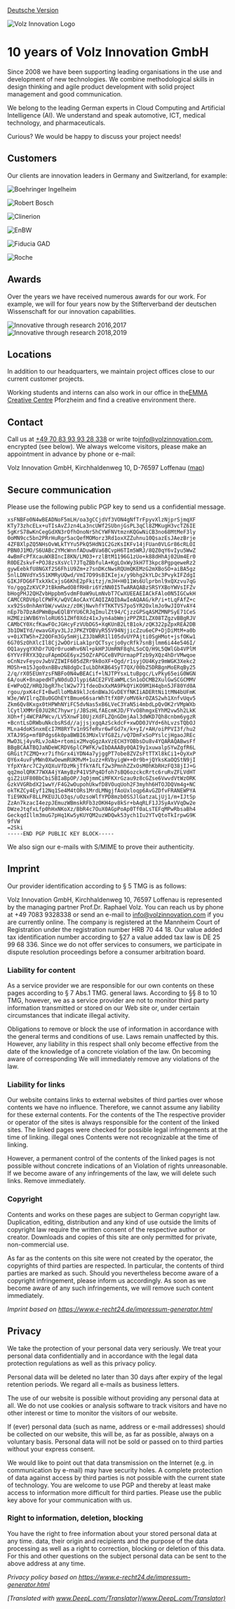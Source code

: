 [Deutsche Version](.)

![Volz Innovation Logo](volz_logo.jpg)

# 10 years of Volz Innovation GmbH
Since 2008 we have been supporting leading organisations in the use and development of new technologies. We combine methodological skills in design thinking and agile product development with solid project management and good communication. 

We belong to the leading German experts in Cloud Computing and Artificial Intelligence (AI). We understand and speak automotive, ICT, medical technology, and pharmaceuticals. 

Curious? We would be happy to discuss your project needs! 

## Customers

Our clients are innovation leaders in Germany and Switzerland, for example:

![Boehringer Ingelheim](boehringer_ingelheim.png)

![Robert Bosch](bosch.png)

![Clinerion](clinerion.jpg)

![EnBW](enbw.png)

![Fiducia GAD](fiducia_gad.png)

![Roche](roche.png)

## Awards

Over the years we have received numerous awards for our work. For example, we will
for four years now by the Stifterverband der deutschen Wissenschaft for our innovation capabilities.

![Innovative through research 2016,2017](FuE16.png)
![Innovative through research 2018,2019](FuE18.png)

## Locations

In addition to our headquarters, we maintain project offices close to our current customer projects. 

Working students and interns can also work in our office in the[EMMA Creative Centre](http://www.emma-pf.de/) Pforzheim and find a creative environment there.

## Contact

Call us at [+49 70 83 93 93 28 338](tel:+4970839328338) or write to[info@volzinnovation.com](mailto:info@volzinnovation.com), encrypted (see below). We always welcome visitors, please make an appointment in advance by phone or e-mail:

Volz Innovation GmbH, Kirchhaldenweg 10, D-76597 Loffenau ([map](https://www.openstreetmap.org/way/220058489))

## Secure communication
Please use the following public PGP key to send us a confidential message. 
```
xsFNBFo0N4wBEADNoF5mLH/oa3gCCjdVf3VON4gNfTrFpyvXlzNjprSjmqXF
KTy73zhcELx+uTIsAvZJzn4La3ncUWf2SUbnjGsPL3qCl8ZMKugH3vcTZ6IE
5gKrS78wKnCegGdXN3rOfhOnoNr5hCYWFNVtmznKQGwNiCB3no68MtMeF3ly
0oMN9cc5bn2PRrHuRgr5acQefMOMorz3Rd1oxXZZuhnu10QsazEsJAezBrje
4ZFBXlpZQ5NHsOvWLkTYYu5PkQ5HdN1C2GzKsIKFv14jFUan0VLGr86cRLOI
PBN0J1MO/S6UABc2YMcWnnfADuwBVa6BCvpH6TIm5WRJ/8QZ0qY6vIyu5WwZ
4wBmFcPfXcauWXBIncI8KN/LMO3+rzlBtM1196G1zUo+k88dHhAj02Um4Er0
R0DEZskvF+POJ8zsXsVcl7JTqZBbfulA+KgLOxWy3kH7T3kpc8PgpqeweRz2
gywEebkfU8NGXf2S6FhiU9Zm+z7snDKcNwsRQUmQKEMzG2mXBoSO+aiBA5gz
5nlLDNVdYx5S1KMRyUQwd/VmI7D99sBIKIejx/y9bhg2kYLDc3PvykIFZdgI
GIKJFDG6FTxkXkCxjsG6KhE2pFkitzj/mJH+H011Ws6Ulprbnl9xQXzvu7qG
Yo/gggZzKVCPJtBkmRwdO8fRH8ri6YzNN0I5TwARAQABzSRSYXBoYWVsIFZv
bHogPHJ2QHZvbHppbm5vdmF0aW9uLmNvbT7CwXUEEAEIACkFAlo0N5IGCwkH
CAMCCRDV6plCPWFK/wQVCAoCAxYCAQIZAQIbAwIeAQAAG/kP/i+tLqFAfZ+c
xx92Ss0nhAmYbW/vwUxz/z0KjNwvhfYTKKTVS7po5YR2OxlmJo9wJIOYvAY4
nEp7b7DzAdPWmBpwEQlBYYU6CRJqImulZt94/CjzzGPSqASMZMNPSyE71CeS
HZMEziWVB6YnloRU651ZHf0Xdz41xJyn4abWmjzPPZRILZX08TZgzvBBgRJV
CAMbCY0XcfKawFOcJGHcyFzVUbDG5+XqKUnB2LtB1ok/zQK322pZpxREA2DB
3b1DWIYd/ewavGXyv3LJzJPKZYDBVyR55V94NjjicZzu6eCP+DjDiMtM+a0b
v+0iXTW5h+Z2OOFm3Gy5mHjLZ3JbWRR1l105dvUYPAjti0SgHMot+jsfOKw1
6G70SzOhXlcIl8Cj2wOOriLak1prQCTsycjo0ycRfk7snBjlmm6i44e546I/
OQ1ayygYXhDr7UQr0ruoWhv6Nl+pkHPJUmRNF8qhLSoCQ/H9L5QWlGb4VPlM
6YYVrFRYX3QzuFApmDGE6yx25OZrAPGCeBVPUrmapPTzb9yXQz4hDrVMwqoe
oCnNzvFeyovJwbVZIWIF605dZRr9k0oXF+Ogd/r1syjOU4Kyz9mWGK3Xekc2
MOSh+m15Jgo0xnBBvzN8dgDcIuLbDhKB64SyT7QX/00bZ5DRBgnMoERqBy25
2/q/rX05EUmYzsFNBFo0N4wBEACif+lNJTPYsxLtuBpgc/LvPky65eiG0WGN
6A/ouK+8napedHTyN0duDJlypi6ACE2FVEaWMLcSn1oDCMB2XulGwSCGCMMV
E+WPoQZ/HRQJbgR7hclW2w771fdeoDxXxMA9PkQYiKO9M1H4qbn5JF80Yd0A
rgou/pxK4cFI+BwdlloMbA9klJc6nBWaJGvDEYfNKIiADERtNi1tMN4bUFmK
W3e/WVIlrqZ8u0GOhEYtBmue66sarWhTtfX0P/oMV6krOZAS2wh1XnfvUqv5
Zkm6Qv8Kxgx0tHPWhNYiFC5dvNas5xB6LVeC3YaN5i4mbdLpQvOK2rVMpWXb
lCytlXMMrE0JU2RC7hywrj/JBSzHLfAEcmKJD/FYvO8hmgxEYhM2vw5h2LkK
XOh+fj4WCPAPWcv/LV5XnwF10UjzXdFLZQnGDmjAal3dWKD7Qh8cnbm6ygzR
+BcntLsDRWbuNkcbsRSd//ajjsjxgqAzSckdcF+xwDD0JVYd+6hLvzsTQbOJ
MLna4doKSnxmEcI7M8RYTv1n9SfeRvr6wFGd7x/k+yI/+AH/oiPPVI3f/hu2
XTAJ9Sp+mfBPdgs6k0paBWBI63MUxlVfG8Zi/vQ7DmFxSoPYslcjHgaoJREc
MwO3Lj4yvRLvJoAb+rtomix2MvqGgzAxVzECH3YOBbsDu8v4YQARAQABwsFf
BBgBCAATBQJaNDeWCRDV6plCPWFK/wIbDAAABy0QAI9y1xuwalpSYwZgfR6L
GRGit7CZMQ+xr7ifhGrx4iYDN4a7yjggPT7obe8ZVZsFtTTXl8kCi1+OyXxP
QY6x4uvFyMWn0XwOewmRUKMvM+1uzz+RVbyigW++0r9b+jQYksKaOQStN9jI
YfpXYArc7C2yXQXuVfDzMkjTfkYAfLf2w3PmnhZZxOsM0hKbRHzFQ38jIJ+G
qq2molQRK77WXA4jYAmyBzP41V5Pq4Dfoh7sBQ6ozckcRrtc6ruRvZFLVdHT
giZ2iUF80BbCbi5BIaBpOP/JqOjmmCiMFKXrGzau9z8cGZse6VwvdVtWzORK
GzkVVGRbdX21wwY/F4G2wOupohUkwfD8VOuqUoh2F3myhh6HTOJDQVm4g+NC
okTKZCy4Eyf12Nq1Se4M4tORs1MrdLMNgjfAoUxloqp6AvGZDfvFRANEWPYA
TiE9KNxF8LLPKEUJLO3qs/uOzsoWlfYPD8mzb0SSJlGatzaLjUj1/m+IJtSp
ZzAn7kzacI4ezpJEmuzWBmskRFb3zOKH4pv8kSr+bAqRLF1JJSyAxVVqDw2e
DWzeJtqfxLfp0hHxNKoXz/BbR4c7OuX0AGpPoAp0Tf0aLsTEFqMPwRbsaBh4
GeckqdIllm3muG7pHq1Kw5yKUYQM2uzWDQwk53ych1Iu2YTvQtoTkIrpwG9K
9fVW
=2Ski
-----END PGP PUBLIC KEY BLOCK-----
```

We also sign our e-mails with S/MIME to prove their authenticity.

## Imprint

Our provider identification according to § 5 TMG is as follows:

Volz Innovation GmbH, Kirchhaldenweg 10, 76597 Loffenau is represented by the managing partner Prof.Dr. Raphael Volz. You can reach us by phone at +49 7083 9328338 or send an e-mail to info@volzinnovation.com if you are currently online. The company is registered at the Mannheim Court of Registration under the registration number HRB 70 44 18. Our value added tax identification number according to §27 a value added tax law is DE 25 99 68 336.
Since we do not offer services to consumers, we participate in dispute resolution proceedings before a
consumer arbitration board.

### Liability for content
As a service provider we are responsible for our own contents on these pages according to § 7 Abs.1 TMG.
general laws. According to §§ 8 to 10 TMG, however, we as a service provider are not
to monitor third party information transmitted or stored on our Web site or, under certain circumstances
that indicate illegal activity.

Obligations to remove or block the use of information in accordance with the general terms and conditions of use.
Laws remain unaffected by this. However, any liability in this respect shall only become effective from the date of the
knowledge of a concrete violation of the law. On becoming aware of corresponding
We will immediately remove any violations of the law.

### Liability for links
Our website contains links to external websites of third parties over whose contents we have no influence.
Therefore, we cannot assume any liability for these external contents. For the contents of the
The respective provider or operator of the sites is always responsible for the content of the linked sites. The linked
pages were checked for possible legal infringements at the time of linking. illegal ones
Contents were not recognizable at the time of linking.

However, a permanent control of the contents of the linked pages is not possible without concrete indications of an
Violation of rights unreasonable. If we become aware of any infringements of the law, we will delete such links.
Remove immediately.

### Copyright
Contents and works on these pages are subject to German copyright law. Duplication, editing, distribution and any kind of use outside the limits of copyright law require the written consent of the respective author or creator. Downloads and copies of this site are only permitted for private, non-commercial use.

As far as the contents on this site were not created by the operator, the copyrights of third parties are respected. In particular, the contents of third parties are marked as such. Should you nevertheless become aware of a copyright infringement, please inform us accordingly. As soon as we become aware of any such infringements, we will remove such content immediately.

*Imprint based on https://www.e-recht24.de/impressum-generator.html*

## Privacy

We take the protection of your personal data very seriously. We treat your
personal data confidentially and in accordance with the legal data protection regulations as well as
this privacy policy.

Personal data will be deleted no later than 30 days after expiry of the legal retention periods. We regard all e-mails as business letters.

The use of our website is possible without providing any personal data at all. We do not use cookies or analysis software to track visitors and have no other interest or time to monitor the visitors of our website.

If (ever) personal data (such as name, address or e-mail addresses) should be collected on our website, this will be, as far as possible, always on a voluntary basis. Personal data will not be sold or passed on to third parties without your express consent.

We would like to point out that data transmission on the Internet (e.g. in communication by e-mail)
may have security holes. A complete protection of data against access by third parties is not possible with the current state of technology. You are welcome to use PGP and thereby at least make access to information more difficult for third parties. Please use the public key above for your communication with us.

### Right to information, deletion, blocking
You have the right to free information about your stored personal data at any time.
data, their origin and recipients and the purpose of the data processing as well as a right to
correction, blocking or deletion of this data. For this and other questions on the subject
personal data can be sent to the above address at any time.

*Privacy policy based on https://www.e-recht24.de/impressum-generator.html*


*[Translated with www.DeepL.com/Translator](www.DeepL.com/Translator)*
